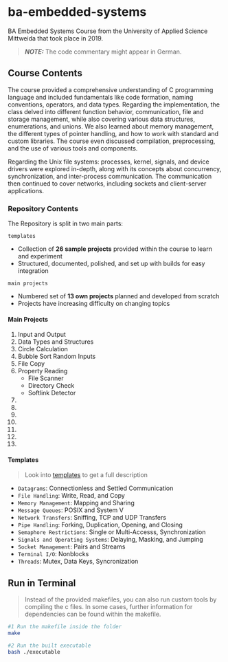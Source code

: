 # ba-embedded-systems

BA Embedded Systems Course from the University of Applied Science Mittweida that took place in 2019.

> **_NOTE:_** The code commentary might appear in German.

## Course Contents

The course provided a comprehensive understanding of C programming language and included fundamentals like code formation, naming conventions, operators, and data types. Regarding the implementation, the class delved into different function behavior, communication, file and storage management, while also covering various data structures, enumerations, and unions. We also learned about memory management, the different types of pointer handling, and how to work with standard and custom libraries. The course even discussed compilation, preprocessing, and the use of various tools and components.

Regarding the Unix file systems: processes, kernel, signals, and device drivers were explored in-depth, along with its concepts about concurrency, synchronization, and inter-process communication. The communication then continued to cover networks, including sockets and client-server applications.

### Repository Contents

The Repository is split in two main parts:

`templates`

- Collection of **26 sample projects** provided within the course to learn and experiment
- Structured, documented, polished, and set up with builds for easy integration

`main projects`

- Numbered set of **13 own projects** planned and developed from scratch
- Projects have increasing difficulty on changing topics

#### Main Projects

1. Input and Output
2. Data Types and Structures
3. Circle Calculation
4. Bubble Sort Random Inputs
5. File Copy
6. Property Reading
   - File Scanner
   - Directory Check
   - Softlink Detector
7.
8.
9.
10.
11.
12.
13.

#### Templates

> Look into [templates](./templates/) to get a full description

- `Datagrams`: Connectionless and Settled Communication
- `File Handling`: Write, Read, and Copy
- `Memory Management`: Mapping and Sharing
- `Message Queues`: POSIX and System V
- `Network Transfers`: Sniffing, TCP and UDP Transfers
- `Pipe Handling`: Forking, Duplication, Opening, and Closing
- `Semaphore Restrictions`: Single or Multi-Accesss, Synchronization
- `Signals and Operating Systems`: Delaying, Masking, and Jumping
- `Socket Management`: Pairs and Streams
- `Terminal I/O`: Nonblocks
- `Threads`: Mutex, Data Keys, Syncronization

## Run in Terminal

> Instead of the provided makefiles, you can also run custom tools by compiling the c files. In some cases, further information for dependencies can be found within the makefile.

```bash
#1 Run the makefile inside the folder
make

#2 Run the built executable
bash ./executable
```
